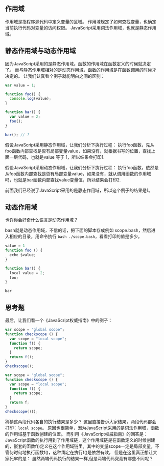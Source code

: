 ## 作用域
作用域是指程序源代码中定义变量的区域。
作用域规定了如何查找变量，也确定当前执行代码对变量的访问权限。
JavaScript采用词法作用域，也就是静态作用域。

## 静态作用域与动态作用域
因为JavaScript采用的是静态作用域，函数的作用域在函数定义的时候就决定了。
而与静态作用域相对的是动态作用域，函数的作用域是在函数调用的时候才决定的。
让我们认真看个例子就能明白之间的区别：
```js
var value = 1;

function foo() {
  console.log(value);
}

function bar() {
  var value = 2;
  foo();
}

bar(); // ?
```

假设JavaScript采用静态作用域，让我们分析下执行过程：
执行foo函数，先从foo函数内部查找是否有局部变量value，如果没有，就根据书写的位置，查找上面一层代码，也就是value 等于 1，所以结果会打印1.

假设JavaScript采用动态作用域，让我们分析下执行过程：
执行foo函数，依然是从foo函数内部查找是否有局部变量value，如果没有，就从调用函数的作用域吗，也就是bar函数内部查找value变量值，所以结果会打印2.

前面我们已经说了JavaScript采用的是静态作用域，所以这个例子的结果是1。

## 动态作用域

也许你会好奇什么语言是动态作用域？

bash就是动态作用域，不信的话，把下面的脚本存成例如 scope.bash，然后进入相应的目录，用命令执行 `bash ./scope.bash`，看看打印的值是多少。

```js
value = 1
function foo () {
  echo $value;
}

function bar() {
  local value = 2;
  foo;
}

bar
```
## 思考题
最后，让我们看一个《JavaScript权威指南》中的例子：

```js
var scope = "global scope";
function checkscope () {
  var scope = "local scope";
  function f() {
    return scope;
  }
  return f();
}
checkscope();
```

```js
var scope = "global scope";
function checkscope () {
  var scope = "local scope";
  function f() {
    return scope;
  }
  return f;
}
checkscope()();
```

猜猜这两段代码各自的执行结果是多少？
这里直接告诉大家结果，两段代码都会打印：`local scope`。
原因也很简单，因为JavaScript采用的是词法作用域，函数的作用域基于函数创建的位置。
而引用《JavaScript权威指南》的回答是：
JavaScript函数的执行用到了作用域链，这个作用域链是在函数定义的时候创建的，嵌套的函数f()定义在这个作用域链里，其中的变量scope一定是局部变量，不管何时何地执行函数f()，这种绑定在执行f()是依然有效。
但是在这里真正想让大家死牢的是：
虽然两端代码执行的结果一样,但是两端代码究竟有哪些不同呢？

